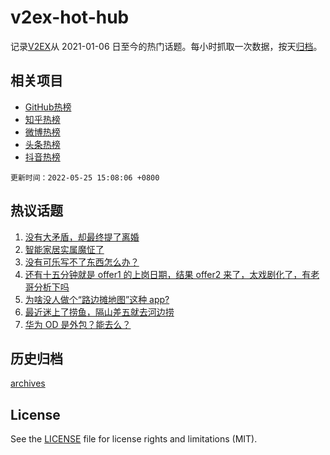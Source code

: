 # v2ex-hot-hub

 记录[V2EX](https://www.v2ex.com/)从 2021-01-06 日至今的热门话题。每小时抓取一次数据，按天[归档](archives)。
 
 ## 相关项目

- [GitHub热榜](https://github.com/lonnyzhang423/github-hot-hub)
- [知乎热榜](https://github.com/lonnyzhang423/zhihu-hot-hub)
- [微博热榜](https://github.com/lonnyzhang423/weibo-hot-hub)
- [头条热榜](https://github.com/lonnyzhang423/toutiao-hot-hub)
- [抖音热榜](https://github.com/lonnyzhang423/douyin-hot-hub)


 `更新时间：2022-05-25 15:08:06 +0800`

## 热议话题

1. [没有大矛盾，却最终提了离婚](https://www.v2ex.com/t/855163)
1. [智能家居实属魔怔了](https://www.v2ex.com/t/855036)
1. [没有可乐写不了东西怎么办？](https://www.v2ex.com/t/854997)
1. [还有十五分钟就是 offer1 的上岗日期，结果 offer2 来了，太戏剧化了，有老哥分析下吗](https://www.v2ex.com/t/855092)
1. [为啥没人做个“路边摊地图”这种 app?](https://www.v2ex.com/t/855010)
1. [最近迷上了捞鱼，隔山差五就去河边捞](https://www.v2ex.com/t/855114)
1. [华为 OD 是外包？能去么？](https://www.v2ex.com/t/854986)

## 历史归档

[archives](archives)

## License

See the [LICENSE](LICENSE) file for license rights and limitations (MIT).
